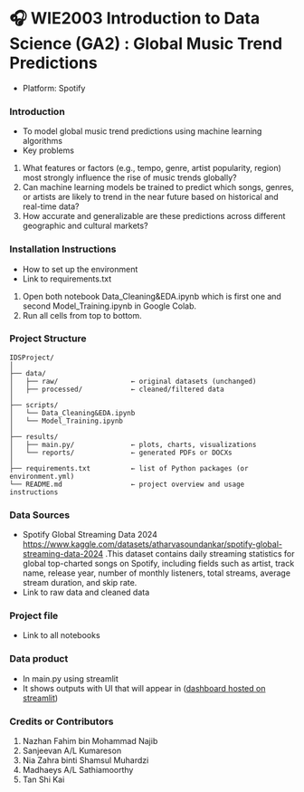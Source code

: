 # 🎧 WIE2003 Introduction to Data Science (GA2) : Global Music Trend Predictions
- Platform: Spotify
### Introduction
- To model global music trend predictions using machine learning algorithms
- Key problems 
1. What features or factors (e.g., tempo, genre, artist popularity, region) most strongly influence the rise of music trends globally?
2. Can machine learning models be trained to predict which songs, genres, or artists are likely to trend in the near future based on historical and real-time data?
3. How accurate and generalizable are these predictions across different geographic and cultural markets?


### Installation Instructions
- How to set up the environment
- Link to requirements.txt
1. Open both notebook Data_Cleaning&EDA.ipynb which is first one and second Model_Training.ipynb in Google Colab.
2. Run all cells from top to bottom.


### Project Structure
```
IDSProject/
│
├── data/
│   ├── raw/                  ← original datasets (unchanged)
│   ├── processed/            ← cleaned/filtered data
│
├── scripts/            
│   └── Data_Cleaning&EDA.ipynb
│   └── Model_Training.ipynb
│ 
├── results/
│   ├── main.py/              ← plots, charts, visualizations
│   └── reports/              ← generated PDFs or DOCXs
│
├── requirements.txt          ← list of Python packages (or environment.yml)
└── README.md                 ← project overview and usage instructions

```


### Data Sources
- Spotify Global Streaming Data 2024
https://www.kaggle.com/datasets/atharvasoundankar/spotify-global-streaming-data-2024 .This dataset contains daily streaming statistics for global top-charted songs on Spotify, including fields such as artist, track name, release year, number of monthly listeners, total streams, average stream duration, and skip rate.
- Link to raw data and cleaned data


### Project file
- Link to all notebooks


### Data product
- In main.py using streamlit 
- It shows outputs with UI that will appear in ([dashboard hosted on streamlit](https://idsgroup5.streamlit.app/))


### Credits or Contributors
1. Nazhan Fahim bin Mohammad Najib
2. Sanjeevan A/L Kumareson
3. Nia Zahra binti Shamsul Muhardzi
4. Madhaeys A/L Sathiamoorthy
5. Tan Shi Kai
